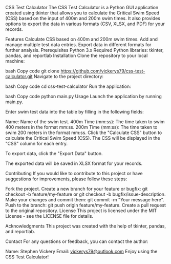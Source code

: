 CSS Test Calculator
The CSS Test Calculator is a Python GUI application created using tkinter that allows you to calculate the Critical Swim Speed (CSS) based on the input of 400m and 200m swim times. It also provides options to export the data in various formats (CSV, XLSX, and PDF) for your records.

Features
Calculate CSS based on 400m and 200m swim times.
Add and manage multiple test data entries.
Export data in different formats for further analysis.
Prerequisites
Python 3.x
Required Python libraries: tkinter, pandas, and reportlab
Installation
Clone the repository to your local machine:

bash
Copy code
git clone https://github.com/vickerys79/css-test-calculator.git
Navigate to the project directory:

bash
Copy code
cd css-test-calculator
Run the application:

bash
Copy code
python main.py
Usage
Launch the application by running main.py.

Enter swim test data into the table by filling in the following fields:

Name: Name of the swim test.
400m Time (mm:ss): The time taken to swim 400 meters in the format mm:ss.
200m Time (mm:ss): The time taken to swim 200 meters in the format mm:ss.
Click the "Calculate CSS" button to calculate the Critical Swim Speed (CSS). The CSS will be displayed in the "CSS" column for each entry.

To export data, click the "Export Data" button. 

The exported data will be saved in XLSX format for your records.

Contributing
If you would like to contribute to this project or have suggestions for improvements, please follow these steps:

Fork the project.
Create a new branch for your feature or bugfix: git checkout -b feature/my-feature or git checkout -b bugfix/issue-description.
Make your changes and commit them: git commit -m "Your message here".
Push to the branch: git push origin feature/my-feature.
Create a pull request to the original repository.
License
This project is licensed under the MIT License - see the LICENSE file for details.

Acknowledgments
This project was created with the help of tkinter, pandas, and reportlab.

Contact
For any questions or feedback, you can contact the author:

Name: Stephen Vickery
Email: vickerys79@outlook.com
Enjoy using the CSS Test Calculator!
